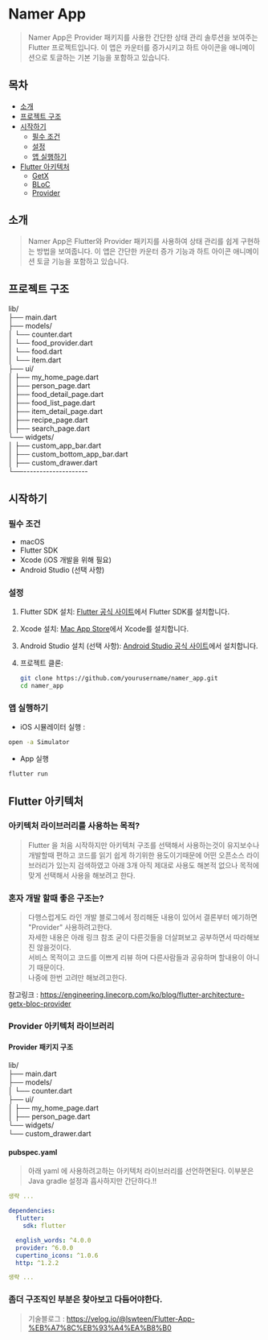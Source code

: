 # Namer App

> Namer App은 Provider 패키지를 사용한 간단한 상태 관리 솔루션을 보여주는 Flutter 프로젝트입니다. 이 앱은 카운터를 증가시키고 하트 아이콘을 애니메이션으로 토글하는 기본 기능을 포함하고 있습니다.

## 목차
- [소개](#소개)
- [프로젝트 구조](#프로젝트-구조)
- [시작하기](#시작하기)
  - [필수 조건](#필수-조건)
  - [설정](#설정)
  - [앱 실행하기](#앱-실행하기)
- [Flutter 아키텍처](#flutter-아키텍처)
  - [GetX](#getx)
  - [BLoC](#bloc)
  - [Provider](#provider)


## 소개

> Namer App은 Flutter와 Provider 패키지를 사용하여 상태 관리를 쉽게 구현하는 방법을 보여줍니다. 이 앱은 간단한 카운터 증가 기능과 하트 아이콘 애니메이션 토글 기능을 포함하고 있습니다.


## 프로젝트 구조

lib/  
├── main.dart  
├── models/  
│ └── counter.dart  
│ └── food_provider.dart  
│ └── food.dart  
│ └── item.dart  
├── ui/  
│ ├── my_home_page.dart  
│ ├── person_page.dart  
│ ├── food_detail_page.dart  
│ ├── food_list_page.dart  
│ ├── item_detail_page.dart  
│ ├── recipe_page.dart  
│ ├── search_page.dart    
└── widgets/  
│ ├── custom_app_bar.dart  
│ ├── custom_bottom_app_bar.dart  
│ ├── custom_drawer.dart  
└──--------------------


## 시작하기

### 필수 조건

- macOS
- Flutter SDK
- Xcode (iOS 개발을 위해 필요)
- Android Studio (선택 사항)

### 설정

1. Flutter SDK 설치: [Flutter 공식 사이트](https://flutter.dev/docs/get-started/install)에서 Flutter SDK를 설치합니다.
2. Xcode 설치: [Mac App Store](https://apps.apple.com/us/app/xcode/id497799835?mt=12)에서 Xcode를 설치합니다.
3. Android Studio 설치 (선택 사항): [Android Studio 공식 사이트](https://developer.android.com/studio)에서 설치합니다.
4. 프로젝트 클론:

   ```sh
   git clone https://github.com/yourusername/namer_app.git
   cd namer_app
   ```
### 앱 실행하기
- iOS 시뮬레이터 실행 : 
```sh
open -a Simulator
```   
- App 실행
```sh
flutter run
```

## Flutter 아키텍처

### 아키텍처 라이브러리를 사용하는 목적?  
> Flutter 을 처음 시작하지만 아키텍처 구조를 선택해서 사용하는것이 유지보수나 개발할때 편하고 코드를 읽기 쉽게 하기위한 용도이기때문에 어떤 오픈소스 라이브러리가 있는지 검색하였고 아래 3개 아직 제대로 사용도 해본적 없으나 목적에 맞게 선택해서 사용을 해보려고 한다.

### 혼자 개발 할때 좋은 구조는?  
> 다행스럽게도 라인 개발 블로그에서 정리해둔 내용이 있어서 결론부터 예기하면 "Provider" 사용하려고한다.  
자세한 내용은 아래 링크 참조 굳이 다른것들을 더살펴보고 공부하면서 따라해보진 않을것이다.  
서비스 목적이고 코드를 이쁘게 리뷰 하며 다른사람들과 공유하며 할내용이 아니기 때문이다.   
나중에 한번 고려만 해보려고한다.

참고링크 : https://engineering.linecorp.com/ko/blog/flutter-architecture-getx-bloc-provider


### Provider 아키텍처 라이브러리

#### Provider 패키지 구조 
lib/  
├── main.dart  
├── models/  
│ └── counter.dart  
├── ui/  
│ ├── my_home_page.dart  
│ ├── person_page.dart  
└── widgets/  
└── custom_drawer.dart  

#### pubspec.yaml
> 아래 yaml 에 사용하려고하는 아키텍처 라이브러리를 선언하면된다. 이부분은 Java gradle 설정과 흡사하지만 간단하다.!!
```yaml
생략 ...

dependencies:
  flutter:
    sdk: flutter

  english_words: ^4.0.0
  provider: ^6.0.0
  cupertino_icons: ^1.0.6
  http: ^1.2.2

생략 ...  
```

### 좀더 구조직인 부분은 찾아보고 다듬어야한다.
> 기술블로그 : https://velog.io/@lswteen/Flutter-App-%EB%A7%8C%EB%93%A4%EA%B8%B0
